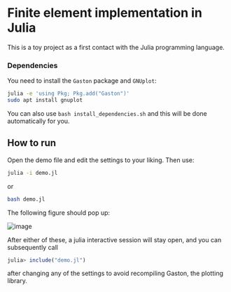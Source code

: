 # Finite element implementation in Julia
This is a toy project as a first contact with the Julia programming language.

### Dependencies
You need to install the `Gaston` package and `GNUplot`:

```bash
julia -e 'using Pkg; Pkg.add("Gaston")'
sudo apt install gnuplot
```
You can also use `bash install_dependencies.sh` and this will be done automatically for you.

## How to run
Open the demo file and edit the settings to your liking. Then use:
```bash
julia -i demo.jl
```
or
```bash
bash demo.jl
```
The following figure should pop up:

![image](https://user-images.githubusercontent.com/47142856/164203009-7d13d0b8-6a17-40e2-b03d-a21111d446b0.png)


After either of these, a julia interactive session will stay open, and you can subsequently call
```julia
julia> include("demo.jl")
```
after changing any of the settings to avoid recompiling Gaston, the plotting library.

